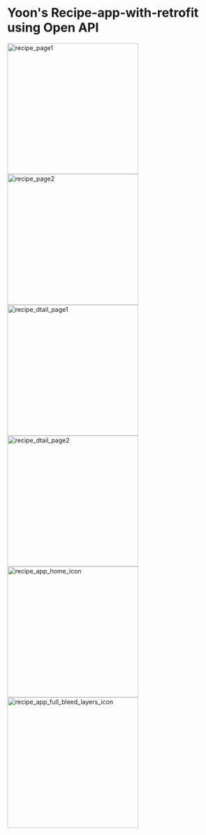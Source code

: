 # Yoon's Recipe-app-with-retrofit using Open API

<div style="display: inline-block;">
    <img src="app/src/main/res/drawable/recipe_page1.png" alt="recipe_page1" width="300"/>
    <img src="app/src/main/res/drawable/recipe_page2.png" alt="recipe_page2" width="300"/>
</div>
<div style="display: inline-block;">
    <img src="app/src/main/res/drawable/recipe_dtail_page1.png" alt="recipe_dtail_page1" width="300"/>
    <img src="app/src/main/res/drawable/recipe_dtail_page2.png" alt="recipe_dtail_page2" width="300"/>
</div>
<div style="display: inline-block;">
    <img src="app/src/main/res/drawable/recipe_app_home_icon.png" alt="recipe_app_home_icon" width="300"/>
    <img src="app/src/main/res/drawable/recipe_app_full_bleed_layers_icon.png" alt="recipe_app_full_bleed_layers_icon" width="300"/>
</div>